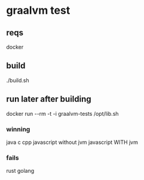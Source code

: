 # graalvm test

## reqs

docker

## build

./build.sh

## run later after building

docker run --rm -t -i graalvm-tests /opt/lib.sh

### winning

java
c
cpp
javascript without jvm 
javascript WITH jvm

### fails 

rust
golang
